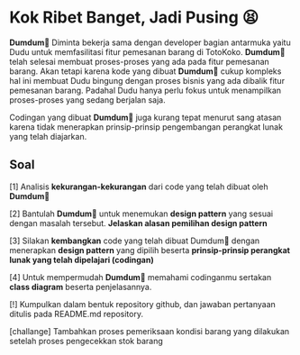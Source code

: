 # Kok Ribet Banget, Jadi Pusing 😫

**Dumdum**🐣 Diminta bekerja sama dengan developer bagian antarmuka yaitu Dudu untuk memfasilitasi fitur pemesanan barang di TotoKoko. **Dumdum**🐣 telah selesai membuat proses-proses yang ada pada fitur pemesanan barang. Akan tetapi karena kode yang dibuat **Dumdum**🐣 cukup kompleks hal ini membuat Dudu bingung dengan proses bisnis yang ada dibalik fitur pemesanan barang. Padahal Dudu hanya perlu fokus untuk menampilkan proses-proses yang sedang berjalan saja.

Codingan yang dibuat **Dumdum**🐣 juga kurang tepat menurut sang atasan karena tidak menerapkan prinsip-prinsip pengembangan perangkat lunak yang telah diajarkan.

## Soal

[1] Analisis **kekurangan-kekurangan** dari code yang telah dibuat oleh **Dumdum**🐣

[2] Bantulah **Dumdum**🐣 untuk menemukan **design pattern** yang sesuai dengan masalah tersebut. **Jelaskan alasan pemilihan design pattern**

[3] Silakan **kembangkan** code yang telah dibuat Dumdum🐣 dengan menerapkan **design pattern** yang dipilih beserta **prinsip-prinsip perangkat lunak yang telah dipelajari (codingan)**

[4] Untuk mempermudah **Dumdum**🐣 memahami codinganmu sertakan **class diagram** beserta penjelasannya.

[!] Kumpulkan dalam bentuk repository github, dan jawaban pertanyaan ditulis pada README.md repository.

[challange] Tambahkan proses pemeriksaan kondisi barang yang dilakukan setelah proses pengecekkan stok barang
